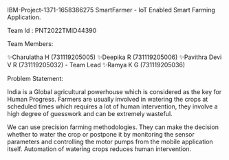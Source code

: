 IBM-Project-1371-1658386275
SmartFarmer - IoT Enabled Smart Farming Application.

Team Id : PNT2022TMID44390

Team Members:

✨Charulatha H (731119205005)
✨Deepika R (731119205006)
✨Pavithra Devi V R (731119205032) - Team Lead
✨Ramya K G (731119205036)

Problem Statement:

India is a Global agricultural powerhouse which is considered as the key for Human Progress. 
Farmers are usually involved in watering the crops at scheduled times which requires a lot of human intervention, 
they involve a high degree of guesswork and can be extremely wasteful.

We can use precision farming methodologies. 
They can make the decision whether to water the crop or postpone it 
by monitoring the sensor parameters and controlling the motor pumps from the mobile application itself.
Automation of watering crops reduces human intervention.
